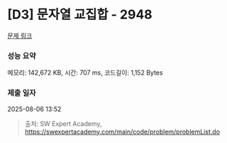 # [D3] 문자열 교집합 - 2948 

[문제 링크](https://swexpertacademy.com/main/code/problem/problemDetail.do?contestProbId=AV-Un3G64SUDFAXr) 

### 성능 요약

메모리: 142,672 KB, 시간: 707 ms, 코드길이: 1,152 Bytes

### 제출 일자

2025-08-06 13:52



> 출처: SW Expert Academy, https://swexpertacademy.com/main/code/problem/problemList.do